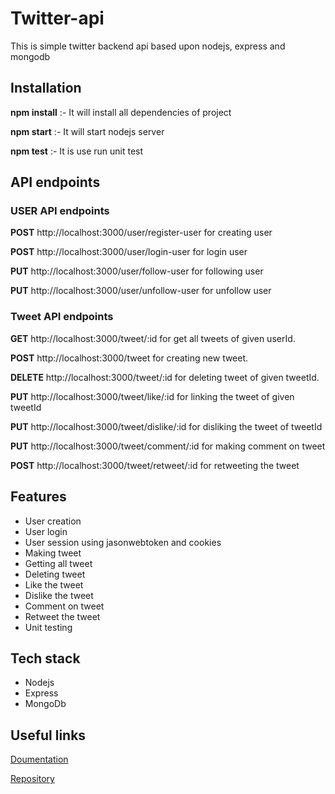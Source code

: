 # Twitter-api

This is simple twitter backend api based upon nodejs, express and mongodb

## Installation

**npm install** :- It will install all dependencies of project

**npm start** :- It will start nodejs server

**npm test** :- It is use run unit test

## API endpoints

### USER API endpoints

**POST** http://localhost:3000/user/register-user for creating user

**POST** http://localhost:3000/user/login-user for login user

**PUT** http://localhost:3000/user/follow-user for following user

**PUT** http://localhost:3000/user/unfollow-user for unfollow user

### Tweet API endpoints

**GET** http://localhost:3000/tweet/:id for get all tweets of given userId.

**POST** http://localhost:3000/tweet for creating new tweet.

**DELETE** http://localhost:3000/tweet/:id for deleting tweet of given tweetId.

**PUT** http://localhost:3000/tweet/like/:id for linking the tweet of given tweetId

**PUT** http://localhost:3000/tweet/dislike/:id for disliking the tweet of tweetId

**PUT** http://localhost:3000/tweet/comment/:id for making comment on tweet

**POST** http://localhost:3000/tweet/retweet/:id for retweeting the tweet

## Features

- User creation
- User login
- User session using jasonwebtoken and cookies
- Making tweet
- Getting all tweet
- Deleting tweet
- Like the tweet
- Dislike the tweet
- Comment on tweet
- Retweet the tweet
- Unit testing 

## Tech stack

- Nodejs
- Express
- MongoDb

## Useful links

[Doumentation](https://github.com/rp875638/twitter-api#readme)

[Repository](https://github.com/rp875638/twitter-api)

